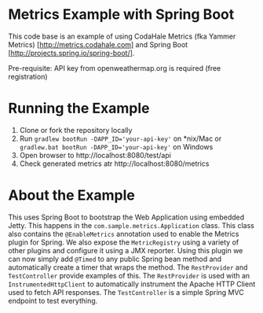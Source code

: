 Metrics Example with Spring Boot
===============

This code base is an example of using CodaHale Metrics (fka Yammer Metrics) [http://metrics.codahale.com] and Spring Boot [http://projects.spring.io/spring-boot/].

Pre-requisite:
API key from openweathermap.org is required (free registration)

# Running the Example

1. Clone or fork the repository locally
2. Run ``gradlew bootRun -DAPP_ID='your-api-key'`` on *nix/Mac 
or ``gradlew.bat bootRun -DAPP_ID='your-api-key'`` on Windows
3. Open browser to http://localhost:8080/test/api
4. Check generated metrics atr http://localhost:8080/metrics

# About the Example

This uses Spring Boot to bootstrap the Web Application using embedded Jetty.  This happens in the ``com.sample.metrics.Application`` class.  This class also contains the ``@EnableMetrics`` annotation used to enable the Metrics plugin for Spring.  We also expose the ``MetricRegistry`` using a variety of other plugins and configure it using a JMX reporter. Using this plugin we can now simply add ``@Timed`` to any public Spring bean method and automatically create a timer that wraps the method.  The ``RestProvider`` and ``TestController`` provide examples of this.  The ``RestProvider`` is used with an ``InstrumentedHttpClient`` to automatically instrument the Apache HTTP Client used to fetch API responses.  The ``TestController`` is a simple Spring MVC endpoint to test everything.
